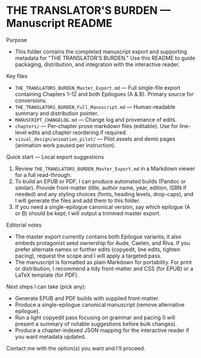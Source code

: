 # THE TRANSLATOR'S BURDEN — Manuscript README

Purpose
- This folder contains the completed manuscript export and supporting metadata for "THE TRANSLATOR'S BURDEN." Use this README to guide packaging, distribution, and integration with the interactive reader.

Key files
- `THE_TRANSLATORS_BURDEN_Master_Export.md` — Full single-file export containing Chapters 1–12 and both Epilogues (A & B). Primary source for conversions.
- `THE_TRANSLATORS_BURDEN_Full_Manuscript.md` — Human-readable summary and distribution pointer.
- `MANUSCRIPT_CHANGELOG.md` — Change log and provenance of edits.
- `chapters/` — Per-chapter prose markdown files (editable). Use for line-level edits and chapter reordering if required.
- `visual_design/animation_pilot/` — Pilot assets and demo pages (animation work paused per instruction).

Quick start — Local export suggestions
1. Review `THE_TRANSLATORS_BURDEN_Master_Export.md` in a Markdown viewer for a full read-through.
2. To build an EPUB or PDF, I can produce automated builds (Pandoc or similar). Provide front-matter (title, author name, year, edition, ISBN if needed) and any styling choices (fonts, heading levels, drop-caps), and I will generate the files and add them to this folder.
3. If you need a single-epilogue canonical version, say which epilogue (A or B) should be kept; I will output a trimmed master export.

Editorial notes
- The master export currently contains both Epilogue variants; it also embeds protagonist seed ownership for Aude, Caelen, and Riva. If you prefer alternate names or further edits (copyedit, line edits, tighten pacing), request the scope and I will apply a targeted pass.
- The manuscript is formatted as plain Markdown for portability. For print or distribution, I recommend a tidy front-matter and CSS (for EPUB) or a LaTeX template (for PDF).

Next steps I can take (pick any):
- Generate EPUB and PDF builds with supplied front-matter.
- Produce a single-epilogue canonical manuscript (remove alternative epilogue).
- Run a light copyedit pass focusing on grammar and pacing (I will present a summary of notable suggestions before bulk changes).
- Produce a chapter-indexed JSON mapping for the interactive reader if you want metadata updated.

Contact me with the option(s) you want and I'll proceed.
